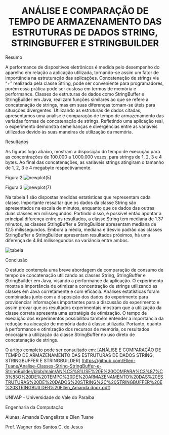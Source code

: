 <h1 align="center">ANÁLISE E COMPARAÇÃO DE TEMPO DE ARMAZENAMENTO DAS ESTRUTURAS DE DADOS STRING, STRINGBUFFER E STRINGBUILDER </h1>

<p align="justify">
Resumo

A performance de dispositivos eletrônicos é medida pelo desempenho do aparelho em relação a aplicação utilizada, tornando-se assim um fator de importância na estruturação das aplicações. Concatenação de strings via “+” realizada pela classe String, pode ser conveniente para programadores, porém essa prática pode ser custosa em termos de memória e performance. Classes de estruturas de dados como StringBuffer e StringBuilder em Java, realizam funções similares ao que se refere a concatenação de strings, mas em suas diferenças tornam-se úteis para situações divergentes. Utilizando as estruturas de dados citadas, apresentamos uma análise e comparação de tempo de armazenamento das variadas formas de concatenação de strings. Refletindo uma aplicação real, o experimento demonstra semelhanças e divergências entre as variáveis utilizadas devido às suas maneiras de utilização da memória. 

Resultados

As figuras  logo abaixo, mostram a disposição do tempo de execução para as concentrações de 100.000 a 1.000.000 vezes, para strings de 1, 2, 3 e 4 bytes. Ao final das concatenações, as variáveis strings atingiram o tamanho de 1, 2, 3 e 4 megabyte respectivamente.

Figura 2
![newplot(5)](https://user-images.githubusercontent.com/75332447/186675536-b73ef919-8725-44c3-8acc-d90e91a94b43.png)

Figura 3
![newplot(7)](https://user-images.githubusercontent.com/75332447/186675425-56dfdcd9-b770-487c-a269-c979e5487413.png)

Na tabela 1 são dispostas medidas estatísticas que representam cada classe. Importante ressaltar que os dados da classe String são apresentados na escala de minutos, enquanto que os dados das outras duas classes em milissegundos. Partindo disso, é possível então apontar a principal diferença entre os resultados, a classe String tem mediana de 1.37 minutos, as classes StringBuffer e StringBuilder apresentam mediana de 12.5 milissegundos. Embora a média, mediana e desvio padrão das classes StringBuffer e StringBuilder apresentam resultados próximos, há uma diferença de 4.94 milissegundos na variância  entre ambos. 

![tabela](https://user-images.githubusercontent.com/75332447/186676900-903ab917-e2aa-4540-9300-8d33506e67c2.png)

Conclusão

O estudo contempla uma breve abordagem de comparação de consumo de tempo de concatenação utilizando as classes String, StringBuffer e StringBuilder em Java, visando a performance da aplicação. O experimento mostra a importância de otimizar a concentração de strings utilizando as classes em Java corretamente e com eficácia. Análises estatísticas foram combinadas junto com a disposição dos dados do experimento para providenciar informações importantes para a discussão do experimento e assim provar que os resultados experimentais mostram que a utilização da classe correta apresenta uma estratégia de otimização. O tempo de execução dos experimentos possibilitou também entender a importância da redução na alocação de memória dado à classe utilizada. Portanto, quanto à performance e otimização dos recursos de memória, os resultados encorajam a utilização da classe StringBuffer no uso direto de concatenação de strings.



O artigo completo pode ser consultado em: [ANÁLISE E COMPARAÇÃO DE TEMPO DE ARMAZENAMENTO DAS ESTRUTURAS DE DADOS STRING, STRINGBUFFER E STRINGBUILDER] (https://github.com/Ellen-Tuane/Analise-Classes-String-StringBuffer-e-StringBuilder/blob/main/AN%C3%81LISE%20E%20COMPARA%C3%87%C3%83O%20DE%20TEMPO%20DE%20ARMAZENAMENTO%20DAS%20ESTRUTURAS%20DE%20DADOS%20STRING%2C%20STRINGBUFFER%20E%20STRINGBUILDER%20Ellen_Amanda.docx.pdf)

</p>
UNIVAP - Universidade do Vale do Paraíba

Engenharia da Computação

Alunas: Amanda Evangelista e Ellen Tuane

Prof. Wagner dos Santos C. de Jesus 
